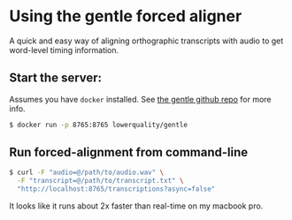 # Using the gentle forced aligner

A quick and easy way of aligning orthographic transcripts with audio to get word-level timing information.

## Start the server:
Assumes you have `docker` installed. See [the gentle github repo](https://github.com/lowerquality/gentle) for more info.

```bash
$ docker run -p 8765:8765 lowerquality/gentle
```

## Run forced-alignment from command-line
```bash
$ curl -F "audio=@/path/to/audio.wav" \
  -F "transcript=@/path/to/transcript.txt" \
  "http://localhost:8765/transcriptions?async=false"
```

It looks like it runs about 2x faster than real-time on my macbook pro.
